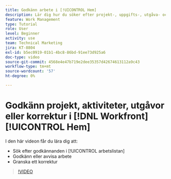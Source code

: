 ```yaml
---
title: Godkänn arbete i [!UICONTROL Hem]
description: Lär dig hur du söker efter projekt-, uppgifts-, utgåva- och korrekturbegäranden om godkännande i [!UICONTROL arbetslistan] och sedan godkänna eller avvisa arbetet i  [!DNL &#x200B; Workfront].
feature: Work Management
type: Tutorial
role: User
level: Beginner
activity: use
team: Technical Marketing
jira: KT-8804
exl-id: b5ec0919-01b1-4bc8-86bd-91ee73d925a6
doc-type: video
source-git-commit: 4568e4e47b719e2dee35357d42674613112a9c43
workflow-type: tm+mt
source-wordcount: '57'
ht-degree: 0%

---
```


# Godkänn projekt, aktiviteter, utgåvor eller korrektur i [!DNL Workfront] [!UICONTROL Hem]

I den här videon får du lära dig att:

* Sök efter godkännanden i [!UICONTROL arbetslistan]
* Godkänn eller avvisa arbete
* Granska ett korrektur

>[!VIDEO](https://video.tv.adobe.com/v/335105/?quality=12&learn=on&enablevpops)

<!--
learn more URLs
-->
